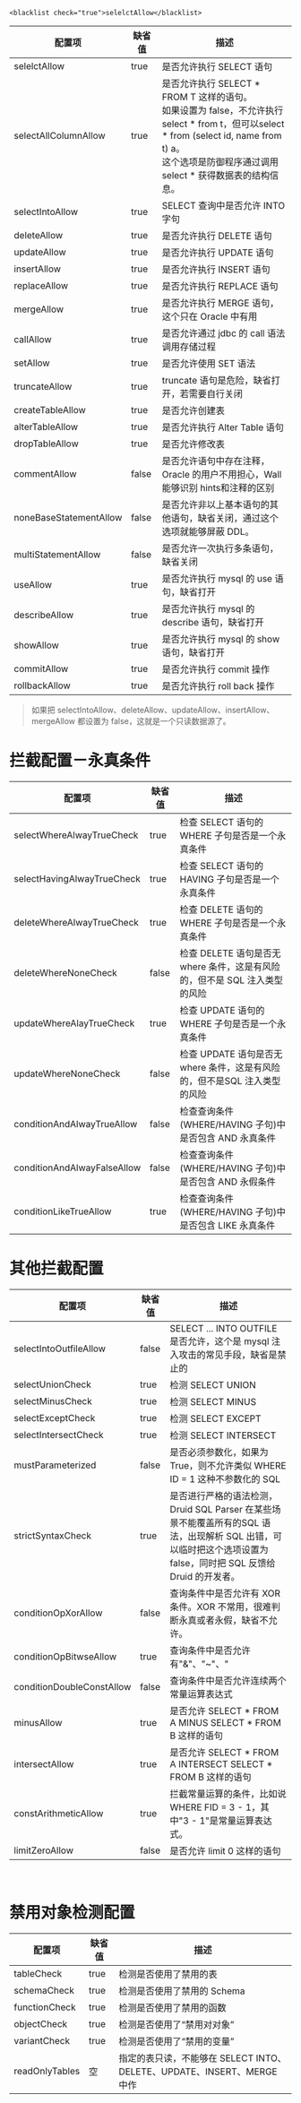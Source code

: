 

`<blacklist check="true">selelctAllow</blacklist>`

| 配置项                 | 缺省值 | 描述                                                         |
| ---------------------- | ------ | ------------------------------------------------------------ |
| selelctAllow           | true   | 是否允许执行 SELECT 语句                                     |
| selectAllColumnAllow   | true   | 是否允许执行 SELECT * FROM T 这样的语句。<br />如果设置为 false，不允许执行 select * from t，但可以select * from (select id, name from t) a。<br />这个选项是防御程序通过调用 select * 获得数据表的结构信息。 |
| selectIntoAllow        | true   | SELECT 查询中是否允许 INTO 字句                              |
| deleteAllow            | true   | 是否允许执行 DELETE 语句                                     |
| updateAllow            | true   | 是否允许执行 UPDATE 语句                                     |
| insertAllow            | true   | 是否允许执行 INSERT 语句                                     |
| replaceAllow           | true   | 是否允许执行 REPLACE 语句                                    |
| mergeAllow             | true   | 是否允许执行 MERGE 语句，这个只在 Oracle 中有用              |
| callAllow              | true   | 是否允许通过 jdbc 的 call 语法调用存储过程                   |
| setAllow               | true   | 是否允许使用 SET 语法                                        |
| truncateAllow          | true   | truncate 语句是危险，缺省打开，若需要自行关闭                |
| createTableAllow       | true   | 是否允许创建表                                               |
| alterTableAllow        | true   | 是否允许执行 Alter Table 语句                                |
| dropTableAllow         | true   | 是否允许修改表                                               |
| commentAllow           | false  | 是否允许语句中存在注释，Oracle 的用户不用担心，Wall 能够识别 hints和注释的区别 |
| noneBaseStatementAllow | false  | 是否允许非以上基本语句的其他语句，缺省关闭，通过这个选项就能够屏蔽 DDL。 |
| multiStatementAllow    | false  | 是否允许一次执行多条语句，缺省关闭                           |
| useAllow               | true   | 是否允许执行 mysql 的 use 语句，缺省打开                     |
| describeAllow          | true   | 是否允许执行 mysql 的 describe 语句，缺省打开                |
| showAllow              | true   | 是否允许执行 mysql 的 show 语句，缺省打开                    |
| commitAllow            | true   | 是否允许执行 commit 操作                                     |
| rollbackAllow          | true   | 是否允许执行 roll back 操作                                  |



> 如果把 selectIntoAllow、deleteAllow、updateAllow、insertAllow、mergeAllow 都设置为 false，这就是一个只读数据源了。



# 拦截配置－永真条件

| 配置项                      | 缺省值 | 描述                                                         |
| --------------------------- | ------ | ------------------------------------------------------------ |
| selectWhereAlwayTrueCheck   | true   | 检查 SELECT 语句的 WHERE 子句是否是一个永真条件              |
| selectHavingAlwayTrueCheck  | true   | 检查 SELECT 语句的 HAVING 子句是否是一个永真条件             |
| deleteWhereAlwayTrueCheck   | true   | 检查 DELETE 语句的 WHERE 子句是否是一个永真条件              |
| deleteWhereNoneCheck        | false  | 检查 DELETE 语句是否无 where 条件，这是有风险的，但不是 SQL 注入类型的风险 |
| updateWhereAlayTrueCheck    | true   | 检查 UPDATE 语句的 WHERE 子句是否是一个永真条件              |
| updateWhereNoneCheck        | false  | 检查 UPDATE 语句是否无 where 条件，这是有风险的，但不是SQL 注入类型的风险 |
| conditionAndAlwayTrueAllow  | false  | 检查查询条件(WHERE/HAVING 子句)中是否包含 AND 永真条件       |
| conditionAndAlwayFalseAllow | false  | 检查查询条件(WHERE/HAVING 子句)中是否包含 AND 永假条件       |
| conditionLikeTrueAllow      | true   | 检查查询条件(WHERE/HAVING 子句)中是否包含 LIKE 永真条件      |



# 其他拦截配置

| 配置项                    | 缺省值 | 描述                                                         |
| ------------------------- | ------ | ------------------------------------------------------------ |
| selectIntoOutfileAllow    | false  | SELECT ... INTO OUTFILE 是否允许，这个是 mysql 注入攻击的常见手段，缺省是禁止的 |
| selectUnionCheck          | true   | 检测 SELECT UNION                                            |
| selectMinusCheck          | true   | 检测 SELECT MINUS                                            |
| selectExceptCheck         | true   | 检测 SELECT EXCEPT                                           |
| selectIntersectCheck      | true   | 检测 SELECT INTERSECT                                        |
| mustParameterized         | false  | 是否必须参数化，如果为 True，则不允许类似 WHERE ID = 1 这种不参数化的 SQL |
| strictSyntaxCheck         | true   | 是否进行严格的语法检测，Druid SQL Parser 在某些场景不能覆盖所有的SQL 语法，出现解析 SQL 出错，可以临时把这个选项设置为 false，同时把 SQL 反馈给 Druid 的开发者。 |
| conditionOpXorAllow       | false  | 查询条件中是否允许有 XOR 条件。XOR 不常用，很难判断永真或者永假，缺省不允许。 |
| conditionOpBitwseAllow    | true   | 查询条件中是否允许有"&"、"~"、"                              |
| conditionDoubleConstAllow | false  | 查询条件中是否允许连续两个常量运算表达式                     |
| minusAllow                | true   | 是否允许 SELECT * FROM A MINUS SELECT * FROM B 这样的语句    |
| intersectAllow            | true   | 是否允许 SELECT * FROM A INTERSECT SELECT * FROM B 这样的语句 |
| constArithmeticAllow      | true   | 拦截常量运算的条件，比如说 WHERE FID = 3 - 1，其中"3 - 1"是常量运算表达式。 |
| limitZeroAllow            | false  | 是否允许 limit 0 这样的语句                                  |

​            

# 禁用对象检测配置

| 配置项         | 缺省值 | 描述                                                         |
| -------------- | ------ | ------------------------------------------------------------ |
| tableCheck     | true   | 检测是否使用了禁用的表                                       |
| schemaCheck    | true   | 检测是否使用了禁用的 Schema                                  |
| functionCheck  | true   | 检测是否使用了禁用的函数                                     |
| objectCheck    | true   | 检测是否使用了“禁用对对象”                                   |
| variantCheck   | true   | 检测是否使用了“禁用的变量”                                   |
| readOnlyTables | 空     | 指定的表只读，不能够在 SELECT INTO、DELETE、UPDATE、INSERT、MERGE 中作 |


